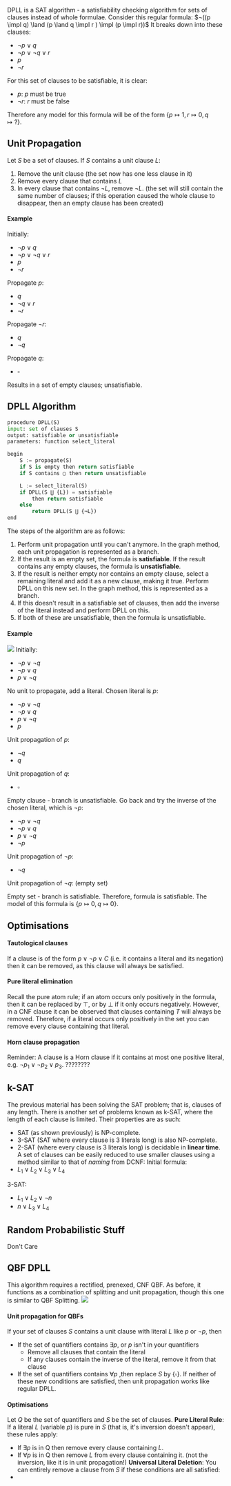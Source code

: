 $\newcommand{\impl}{\rightarrow} \newcommand{\equi}{\leftrightarrow}$
DPLL is a SAT algorithm - a satisfiability checking algorithm for sets of clauses instead of whole formulae.
Consider this regular formula: $¬((p \impl q) \land (p \land q \impl r ) \impl (p \impl r))$
It breaks down into these clauses:
-   $¬p \lor q$
-   $¬p \lor ¬q \lor r$
-   $p$
-   $¬r$

For this set of clauses to be satisfiable, it is clear:
- $p$: $p$ must be true
- $¬r$: $r$ must be false

Therefore any model for this formula will be of the form $\{p \mapsto 1, r \mapsto 0, q \mapsto ?\}$.

## Unit Propagation
Let $S$ be a set of clauses.
If $S$ contains a unit clause $L$:
1. Remove the unit clause (the set now has one less clause in it)
2. Remove every clause that contains $L$
3. In every clause that contains $¬L$, remove $¬L$. (the set will still contain the same number of clauses; if this operation caused the whole clause to disappear, then an empty clause has been created)
#### Example
Initially:
-   $¬p \lor q$
-   $¬p \lor ¬q \lor r$
-   $p$
-   $¬r$

Propagate $p$:
-   $q$
-   $¬q \lor r$
-   $¬r$

Propagate $¬r$:
-   $q$
-   $¬q$

Propagate $q$:
-   $\square$

Results in a set of empty clauses; unsatisfiable.
## DPLL Algorithm
```python
procedure DPLL(S)
input: set of clauses S
output: satisfiable or unsatisfiable
parameters: function select_literal

begin
	S := propagate(S)
	if S is empty then return satisfiable
	if S contains ▢ then return unsatisfiable

	L := select_literal(S)
	if DPLL(S ⋃ {L}) = satisfiable
		then return satisfiable
	else
		return DPLL(S ⋃ {¬L})
end
```
The steps of the algorithm are as follows:
1. Perform unit propagation until you can't anymore. In the graph method, each unit propagation is represented as a branch.
2. If the result is an empty set, the formula is **satisfiable**. If the result contains any empty clauses, the formula is **unsatisfiable**.
3. If the result is neither empty nor contains an empty clause, select a remaining literal and add it as a new clause, making it true. Perform DPLL on this new set. In the graph method, this is represented as a branch.
4. If this doesn't result in a satisfiable set of clauses, then add the inverse of the literal instead and perform DPLL on this.
5. If both of these are unsatisfiable, then the formula is unsatisfiable.

#### Example
![](Pasted%20image%2020230124122007.png)
Initially:
- $¬p \lor ¬q$
- $¬p \lor q$
- $p \lor ¬q$

No unit to propagate, add a literal. Chosen literal is $p$:
- $¬p \lor ¬q$
- $¬p \lor q$
- $p \lor ¬q$
- $p$

Unit propagation of $p$:
- $¬q$
- $q$

Unit propagation of $q$:
- $\square$

Empty clause - branch is unsatisfiable. Go back and try the inverse of the chosen literal, which is $¬p$:

- $¬p \lor ¬q$
- $¬p \lor q$
- $p \lor ¬q$
- $¬p$

Unit propagation of $¬p$:

- $¬q$

Unit propagation of $¬q$:
(empty set)

Empty set - branch is satisfiable. Therefore, formula is satisfiable. The model of this formula is $\{ p \mapsto 0, q \mapsto 0 \}$.

## Optimisations
#### Tautological clauses
If a clause is of the form $p \lor ¬p \lor C$ (i.e. it contains a literal and its negation) then it can be removed, as this clause will always be satisfied.
#### Pure literal elimination
Recall the pure atom rule; if an atom occurs only positively in the formula, then it can be replaced by $\top$, or by $\bot$ if it only occurs negatively.
However, in a CNF clause it can be observed that clauses containing $T$ will always be removed. Therefore, if a literal occurs only positively in the set you can remove every clause containing that literal. 
#### Horn clause propagation
Reminder: A clause is a Horn clause if it contains at most one positive literal, e.g. $¬p_1 \lor ¬p_2 \lor p_3$.
????????

## k-SAT
The previous material has been solving the SAT problem; that is, clauses of any length. There is another set of problems known as k-SAT, where the length of each clause is limited. Their properties are as such:
- SAT (as shown previously) is NP-complete.
- 3-SAT (SAT where every clause is 3 literals long) is also NP-complete.
- 2-SAT (where every clause is 3 literals long) is decidable in **linear time**.
A set of clauses can be easily reduced to use smaller clauses using a method similar to that of *naming* from DCNF:
Initial formula:
- $L_1 \lor L_2 \lor L_3 \lor L_4$

3-SAT:
- $L_1 \lor L_2 \lor ¬n$
- $n \lor L_3 \lor L_4$

## Random Probabilistic Stuff
Don't Care

## QBF DPLL
This algorithm requires a rectified, prenexed, CNF QBF.
As before, it functions as a combination of splitting and unit propagation, though this one is similar to QBF Splitting.
![](Pasted%20image%2020230125170629.png)
#### Unit propagation for QBFs
If your set of clauses $S$ contains a unit clause with literal $L$ like $p$ or $¬p$, then
- If the set of quantifiers contains $\exists{p}$, or $p$ isn't in your quantifiers
	- Remove all clauses that contain the literal
	- If any clauses contain the inverse of the literal, remove it from that clause
- If the set of quantifiers contains $\forall{p}$ ,then replace $S$ by $\{\square\}$.
If neither of these new conditions are satisfied, then unit propagation works like regular DPLL.

#### Optimisations
Let $Q$ be the set of quantifiers and $S$ be the set of clauses.
**Pure Literal Rule**: If a literal $L$ (variable $p$) is pure in $S$ (that is, it's inversion doesn't appear), these rules apply:
- If $\exists{p}$ is in Q then remove every clause containing $L$.
- If $\forall{p}$ is in Q then remove $L$ from every clause containing it. (not the inversion, like it is in unit propagation!)
**Universal Literal Deletion**: You can entirely remove a clause from $S$ if these conditions are all satisfied:
- 